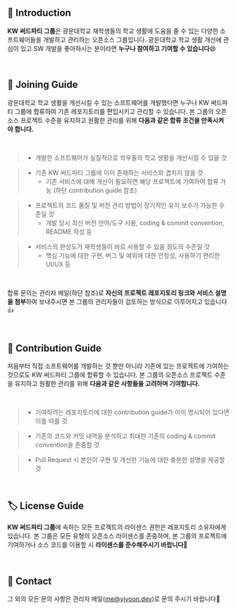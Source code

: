 ## 📌 Introduction

**KW 써드파티 그룹**은 광운대학교 재학생들의 학교 생활에 도움을 줄 수 있는 다양한 소프트웨어들을 개발하고 관리하는 오픈소스 그룹입니다.
광운대학교 학교 생활 개선에 관심이 있고 SW 개발을 좋아하시는 분이라면 **누구나 참여하고 기여할 수 있습니다**😄

<br>

## 🎉 Joining Guide

광운대학교 학교 생활을 개선시킬 수 있는 소프트웨어를 개발했다면 누구나 KW 써드파티 그룹에 합류하여 기존 레포지토리를 편입시키고 관리할 수 있습니다.
본 그룹의 오픈소스 프로젝트 수준을 유지하고 원활한 관리를 위해 **다음과 같은 합류 조건을 만족시켜야 합니다.**

<br>

> - 개발한 소프트웨어가 실질적으로 학우들의 학교 생활을 개선시킬 수 있을 것

> - 기존 KW 써드파티 그룹에 이미 존재하는 서비스와 겹치지 않을 것
>   - 기존 서비스에 대해 개선이 필요하면 해당 프로젝트에 기여하여 합류 가능 (하단 contribution guide 참조)

> - 프로젝트의 코드 품질 및 버전 관리 방법이 장기적인 유지 보수가 가능한 수준일 것
>   - 개발 당시 최신 버전 언어/도구 사용, coding & commit convention, README 작성 등

> - 서비스의 완성도가 재학생들이 바로 사용할 수 있을 정도의 수준일 것
>   - 핵심 기능에 대한 구현, 버그 및 예외에 대한 안정성, 사용하기 편리한 UI/UX 등

<br>

합류 문의는 관리자 메일(하단 참조)로 **자신의 프로젝트 레포지토리 링크와 서비스 설명을 첨부**하여 보내주시면 본 그룹의 관리자들이 검토하는 방식으로 이루어지고 있습니다👍

<br>

## 📝 Contribution Guide

처음부터 직접 소프트웨어를 개발하는 것 뿐만 아니라 기존에 있는 프로젝트에 기여하는 것으로도 KW 써드파티 그룹에 합류할 수 있습니다.
본 그룹의 오픈소스 프로젝트 수준을 유지하고 원활한 관리를 위해 **다음과 같은 사항들을 고려하며 기여합니다.**

<br>

> - 기여하려는 레포지토리에 대한 contribution guide가 이미 명시되어 있다면 이를 따를 것

> - 기존의 코드와 커밋 내역을 분석하고 최대한 기존의 coding & commit convention을 존중할 것

> - Pull Request 시 본인이 구현 및 개선한 기능에 대한 충분한 설명을 제공할 것

<br>

## 🏷️ License Guide

**KW 써드파티 그룹**에 속하는 모든 프로젝트의 라이센스 권한은 레포지토리 소유자에게 있습니다.
본 그룹은 모든 유형의 오픈소스 라이센스를 존중하며, 본 그룹의 프로젝트에 기여하거나 소스 코드를 이용할 시 **라이센스를 준수해주시기 바랍니다**🙏

<br>

## 📧 Contact

그 외의 모든 문의 사항은 관리자 메일([me@yjyoon.dev](me@yjyoon.dev))로 문의 주시기 바랍니다🤗
